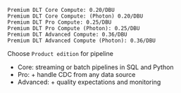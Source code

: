 >
    Premium DLT Core Compute: 0.20/DBU
    Premium DLT Core Compute: (Photon) 0.20/DBU
    Premium DLT Pro Compute: 0.25/DBU
    Premium DLT Pro Compute (Photon): 0.25/DBU
    Premium DLT Advanced Compute: 0.36/DBU
    Premium DLT Advanced Compute (Photon): 0.36/DBU

Choose `Product edition` for pipeline
- Core: streaming or batch pipelines in SQL and Python
- Pro: + handle CDC from any data source
- Advanced: + quality expectations and monitoring
